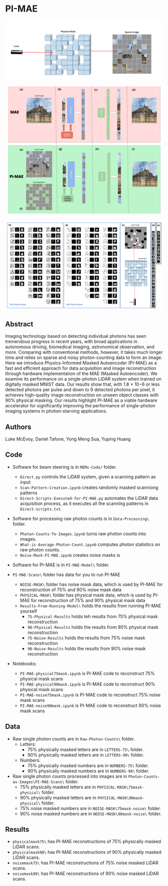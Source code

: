 # PI-MAE

![Physical Mask](https://github.com/luke-mcevoy/PI-MAE/blob/main/Figures/With-White-Background/PI-MAE-Physical-Mask-Data-Acquisition.png)

![PIMAE vs MAE](https://github.com/luke-mcevoy/PI-MAE/blob/main/Figures/With-White-Background/PI-MAE-vs-MAE-Architecture.png
)

![PIMAE Results](https://github.com/luke-mcevoy/PI-MAE/blob/main/Figures/With-White-Background/PI-MAE-Physical-Mask-Results.png)

## Abstract

Imaging technology based on detecting individual photons has seen tremendous progress in recent years, with broad
applications in autonomous driving, biomedical imaging, astronomical observation, and more. Comparing with conventional
methods, however, it takes much longer time and relies on sparse and noisy photon-counting data to form an image. Here
we introduce Physics-Informed Masked Autoencoder (PI-MAE) as a fast and efficient approach for data acquisition and
image reconstruction through hardware implementation of the MAE (Masked Autoencoder). We examine its performance on
a single-photon LiDAR system when trained on digitally masked MNIST data. Our results show that, with 1.8 × 10−6 or less
detected photons per pulse and down to 9 detected photons per pixel, it achieves high-quality image reconstruction on unseen
object classes with 90% physical masking. Our results highlight PI-MAE as a viable hardware accelerator for significantly
improving the performance of single-photon imaging systems in photon-starving applications.

## Authors

Luke McEvoy, Daniel Tafone, Yong Meng Sua, Yuping Huang

## Code

- Software for beam steering is in `MEMs-Code/` folder.
  - `Direct.py` controls the LiDAR system, given a scanning pattern as input
  - `Scan-Pattern-Creation.ipynb` creates randomly masked scanniong patterns
  - `Direct-Scripts-Executed-for-PI-MAE.py` automates the LiDAR data acquisition process, as it executes all the scanning patterns in `Direct-scripts.txt`.

- Software for processing raw photon counts is in `Data-Processing\` folder.
  - `Photon-Counts-To-Images.ipynb` turns raw photon counts into images.
  - `What-is-Average-Photon-Count.ipynb` computes photon statistics on raw photon counts.
  - `Noise-Mask-PI-MAE.ipynb` creates noise masks is

- Software for PI-MAE is in `PI-MAE-Model\` folder.
- `PI-MAE-Scans\` folder has data for you to run PI-MAE
  - `NOISE-MASK\` folder has noise mask data, which is used by PI-MAE for reconstruction of 75% and 90% noise mask data
  - `PHYSICAL-MASK\` folder has physical mask data, which is used by PI-MAE for reconstruction of 75% and 90% physical mask data
  - `Results-From-Running-Model\` holds the results from running PI-MAE yourself
    - `75-Physical-Results` holds teh results from 75% physical mask reconstruction
    - `90-Physical-Results` holds the results from 90% physical mask reconstruction
    - `75-Noise-Results` holds the results from 75% noise mask reconstruction
    - `90-Noise-Results` holds the results from 90% noise mask reconstruction
- Notebooks:
  - `PI-MAE-physical75mask.ipynb` is PI-MAE code to reconstruct 75% physical mask scans
  - `PI-MAE-physical90mask.ipynb` is PI-MAE code to reconstruct 90% physical mask scans
  - `PI-MAE-noise75mask.ipynb` is PI-MAE code to reconstruct 75% noise mask scans
  - `PI-MAE-noise90mask.ipynb` is PI-MAE code to reconstruct 90% noise mask scans

## Data

- Raw single photon counts are in `Raw-Photon-Counts\` folder.
  - Letters:
    - 75% physically masked letters are in `LETTERS-75\` folder.
    - 90% physically masked letters are in `LETTERS-90\` folder.
  - Numbers:
    - 75% physically masked numbers are in `NUMBERS-75\` folder.
    - 90% physically masked numbers are in `NUMBERS-90\` folder.
- Raw single photon counts processed into images are in `Photon-Counts-as-Images\PI-MAE-Scans\` folder.
  - 75% physically masked letters are in `PHYSICAL-MASK\75mask-physical\` folder.
  - 90% physically masked letters are in `PHYSICAL-MASK\90mask-physical\` folder.
  - 75% noise masked numbers are in `NOISE-MASK\75mask-noise\` folder.
  - 90% noise masked numbers are in `NOISE-MASK\90mask-noise\` folder.

## Results

- `physicalmask75\` has PI-MAE reconstructions of 75% physically masked LiDAR scans.
- `physicalmask90\` has PI-MAE reconstructions of 90% physically masked LiDAR scans.
- `noisemask75\` has PI-MAE reconstructions of 75% noise masked LiDAR scans.
- `noisemask90\` has PI-MAE reconstructions of 90% noise masked LiDAR scans.
